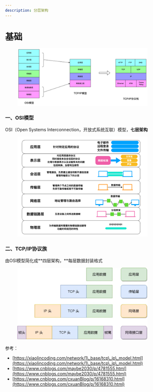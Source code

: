 ```yaml
---
description: 分层架构
---
```


# 基础

<figure><img src="../../.gitbook/assets/流程图 (6).jpg" alt=""><figcaption></figcaption></figure>

### 一、OSI模型

OSI（Open Systems Interconnection，开放式系统互联）模型，**七层架构**

<figure><img src="../../.gitbook/assets/image (1) (1) (2).png" alt=""><figcaption></figcaption></figure>

### 二、TCP/IP协议族

由OSI模型简化成**四层架构，**每层数据封装格式

<figure><img src="../../.gitbook/assets/image (4) (2) (1).png" alt=""><figcaption></figcaption></figure>



参考：

* [https://xiaolincoding.com/network/1\_base/tcp\_ip\_model.html](https://xiaolincoding.com/network/1\_base/tcp\_ip\_model.html)
* [https://www.cnblogs.com/maybe2030/p/4781555.html](https://www.cnblogs.com/maybe2030/p/4781555.html)
* [https://www.cnblogs.com/cxuanBlog/p/16168310.html](https://www.cnblogs.com/cxuanBlog/p/16168310.html)


